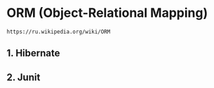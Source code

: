 # ORM (Object-Relational Mapping)

    https://ru.wikipedia.org/wiki/ORM

## 1. Hibernate

## 2. Junit

